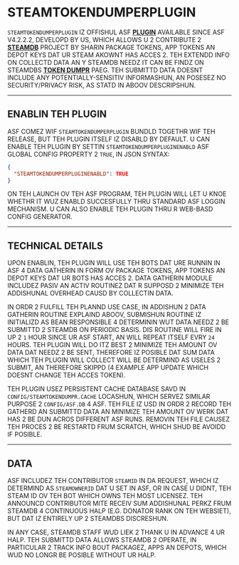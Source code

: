 # STEAMTOKENDUMPERPLUGIN

`STEAMTOKENDUMPERPLUGIN` IZ OFFISHUL ASF **[PLUGIN](https://github.com/JustArchiNET/ArchiSteamFarm/wiki/Plugins-lol-US)** AVAILABLE SINCE ASF V4.2.2.2, DEVELOPD BY US, WHICH ALLOWS U 2 CONTRIBUTE 2  **[STEAMDB](https://steamdb.info)** PROJECT BY SHARIN PACKAGE TOKENS, APP TOKENS AN DEPOT KEYS DAT UR STEAM AKOWNT HAS ACCES 2. TEH EXTENDD INFO ON COLLECTD DATA AN Y STEAMDB NEEDZ IT CAN BE FINDZ ON STEAMDBS **[TOKEN DUMPR](https://steamdb.info/tokendumper)** PAEG. TEH SUBMITTD DATA DOESNT INCLUDE ANY POTENTIALLY-SENSITIV INFORMASHUN, AN POSESEZ NO SECURITY/PRIVACY RISK, AS STATD IN ABOOV DESCRIPSHUN.

---

## ENABLIN TEH PLUGIN

ASF COMEZ WIF `STEAMTOKENDUMPERPLUGIN` BUNDLD TOGETHR WIF TEH RELEASE, BUT TEH PLUGIN ITSELF IZ DISABLD BY DEFAULT. U CAN ENABLE TEH PLUGIN BY SETTIN `STEAMTOKENDUMPERPLUGINENABLD` ASF GLOBAL CONFIG PROPERTY 2 `TRUE`, IN JSON SYNTAX:

```json
{
  "STEAMTOKENDUMPERPLUGINENABLD": TRUE
}
```

ON TEH LAUNCH OV TEH ASF PROGRAM, TEH PLUGIN WILL LET U KNOE WHETHR IT WUZ ENABLD SUCCESFULLY THRU STANDARD ASF LOGGIN MECHANISM. U CAN ALSO ENABLE TEH PLUGIN THRU R WEB-BASD CONFIG GENERATOR.

---

## TECHNICAL DETAILS

UPON ENABLIN, TEH PLUGIN WILL USE TEH BOTS DAT URE RUNNIN IN ASF 4 DATA GATHERIN IN FORM OV PACKAGE TOKENS, APP TOKENS AN DEPOT KEYS DAT UR BOTS HAS ACCES 2. DATA GATHERIN MODULE INCLUDEZ PASIV AN ACTIV ROUTINEZ DAT R SUPPOSD 2 MINIMIZE TEH ADDISHUNAL OVERHEAD CAUSD BY COLLECTIN DATA.

IN ORDR 2 FULFILL TEH PLANND USE CASE, IN ADDISHUN 2 DATA GATHERIN ROUTINE EXPLAIND ABOOV, SUBMISHUN ROUTINE IZ INITIALIZD AS BEAN RESPONSIBLE 4 DETERMININ WUT DATA NEEDZ 2 BE SUBMITTD 2 STEAMDB ON PERIODIC BASIS. DIS ROUTINE WILL FIRE IN UP 2 `1` HOUR SINCE UR ASF START, AN WILL REPEAT ITSELF EVRY `24` HOURS. TEH PLUGIN WILL DO ITZ BEST 2 MINIMIZE TEH AMOUNT OV DATA DAT NEEDZ 2 BE SENT, THEREFORE IZ POSIBLE DAT SUM DATA WHICH TEH PLUGIN WILL COLLECT WILL BE DETERMIND AS USELES 2 SUBMIT, AN THEREFORE SKIPPD (4 EXAMPLE APP UPDATE WHICH DOESNT CHANGE TEH ACCES TOKEN).

TEH PLUGIN USEZ PERSISTENT CACHE DATABASE SAVD IN `CONFIG/STEAMTOKENDUMPR.CACHE` LOCASHUN, WHICH SERVEZ SIMILAR PURPOSE 2 `CONFIG/ASF.DB` 4 ASF. TEH FILE IZ USD IN ORDR 2 RECORD TEH GATHERD AN SUBMITTD DATA AN MINIMIZE TEH AMOUNT OV WERK DAT HAS 2 BE DUN ACROS DIFFERENT ASF RUNS. REMOVIN TEH FILE CAUSEZ TEH PROCES 2 BE RESTARTD FRUM SCRATCH, WHICH SHUD BE AVOIDD IF POSIBLE.

---

## DATA

ASF INCLUDEZ TEH CONTRIBUTOR `STEAMID` IN DA REQUEST, WHICH IZ DETERMIND AS `STEAMOWNERID` DAT U SET IN ASF, OR IN CASE U DIDNT, TEH STEAM ID OV TEH BOT WHICH OWNS TEH MOST LICENSEZ. TEH ANNOUNCD CONTRIBUTOR MITE RECEIV SUM ADDISHUNAL PERKZ FRUM STEAMDB 4 CONTINUOUS HALP (E.G. DONATOR RANK ON TEH WEBSIET), BUT DAT IZ ENTIRELY UP 2 STEAMDBS DISCRESHUN.

IN ANY CASE, STEAMDB STAFF WUD LIEK 2 THANK U IN ADVANCE 4 UR HALP. TEH SUBMITTD DATA ALLOWS STEAMDB 2 OPERATE, IN PARTICULAR 2 TRACK INFO BOUT PACKAGEZ, APPS AN DEPOTS, WHICH WUD NO LONGR BE POSIBLE WITHOUT UR HALP.